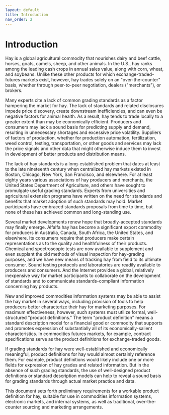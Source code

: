 ```yaml
---
layout: default
title: Introduction
nav_order: 2
---
```


# Introduction

Hay is a global agricultural commodity that nourishes dairy and beef  cattle, horses, goats, camels, sheep, and other animals. In the U.S.,  hay ranks among the leading cash crops in annual sales value, along with  corn, wheat, and soybeans. Unlike these other products for which exchange-traded-futures markets exist, however, hay trades solely on an "over-the-counter" basis, whether through peer-to-peer negotiation, dealers ("merchants"), or brokers.
  
Many experts cite a lack of common grading standards as a factor hampering the market for hay. The lack of standards and related disclosures impede price discovery, create downstream inefficiencies, and can even be negative factors for animal health. As a result, hay tends to trade locally to a greater extent than may be economically efficient. Producers and consumers may lack a sound basis for predicting supply and demand, resulting in unnecessary shortages and excessive price volatility. Suppliers of factors of production, whether for production automation, fertilization, weed control, testing, transportation, or other goods and services may lack the price signals and other data that might otherwise induce them to invest in development of better products and distribution means.
  
The lack of hay standards is a long-established problem that dates at least to the late nineteenth century when centralized hay markets existed in Boston, Chicago, New York, San Francisco, and  elsewhere. For at least eighty years various associations of hay  producers and merchants, the United States Department of Agriculture, and others have sought to promulgate useful grading standards. Experts from universities and agricultural extension programs have written on the need for standards and benefits that market adoption of such standards may hold. Market participants have embraced standards proposals from time to time, but none of these has achieved common and long-standing use.
  
Several market developments renew hope that broadly-accepted standards may finally emerge. Alfalfa hay has become a significant export commodity for producers in Australia, Canada, South Africa, the United States, and elsewhere. Its consumers require that producers make certain representations as to the quality and healthfulness of their products. Chemical and spectroscopic tests are now available to supplement and even supplant the old methods of visual inspection for hay-grading purposes, and we have new means of tracking hay from field to its ultimate consumer. Sound testing protocols and laboratories are readily available to producers and consumers. And the Internet provides a global, relatively inexpensive way for market participants to collaborate on the development of standards and to communicate standards-compliant information concerning hay products.
  
New and improved commodities information systems may be able to assist the hay market in several ways, including provision of tools to help producers better characterize their hay for marketing purposes. For maximum effectiveness, however, such systems must utilize formal, well-structured "product definitions." The term "product definition" means a standard description model for a financial good or commodity that supports and promotes expression of substantially all of its economically-salient characteristics. In commodities futures markets, for example, contract specifications serve as the product definitions for exchange-traded goods.
  
If grading standards for hay were well-established and economically meaningful, product definitions for hay would almost certainly reference them. For example, product definitions would likely include one or more fields for expression of hay grades and related information. But in the absence of such grading standards, the use of well-designed product definitions or standard description models can help to reveal a sound basis for grading standards through actual market practice and data.
  
This document sets forth preliminary requirements for a workable product definition for hay, suitable for use in commodities information systems, electronic markets, and internal systems, as well as traditional, over-the-counter sourcing and marketing arrangements.
